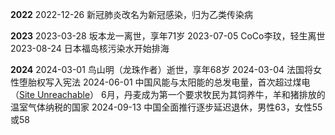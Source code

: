 **2022**
	2022-12-26 新冠肺炎改名为新冠感染，归为乙类传染病

**2023**
	2023-03-28 坂本龙一离世，享年71岁
	2023-07-05 CoCo李玟，轻生离世
	2023-08-24 日本福岛核污染水开始排海

**2024**
	2024-03-01 鸟山明（龙珠作者）逝世，享年68岁
	2024-03-04 法国将女性堕胎权写入宪法
	2024-06-01 中国风能与太阳能的总发电量，首次超过煤电（[Site Unreachable](https://renewablesnow.com/news/chinas-total-wind-and-solar-capacity-outstrips-coal-rystad-says-865106/)）
	6月，丹麦成为第一个要求牧民为其饲养牛，羊和猪排放的温室气体纳税的国家
	2024-09-13 中国全面推行逐步延迟退休，男性63，女性55或58
	


